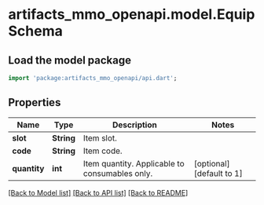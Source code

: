 # artifacts_mmo_openapi.model.EquipSchema

## Load the model package
```dart
import 'package:artifacts_mmo_openapi/api.dart';
```

## Properties
Name | Type | Description | Notes
------------ | ------------- | ------------- | -------------
**slot** | **String** | Item slot. | 
**code** | **String** | Item code. | 
**quantity** | **int** | Item quantity. Applicable to consumables only. | [optional] [default to 1]

[[Back to Model list]](../README.md#documentation-for-models) [[Back to API list]](../README.md#documentation-for-api-endpoints) [[Back to README]](../README.md)


